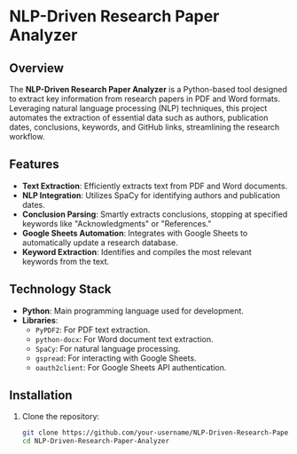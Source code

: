 # NLP-Driven Research Paper Analyzer

## Overview
The **NLP-Driven Research Paper Analyzer** is a Python-based tool designed to extract key information from research papers in PDF and Word formats. Leveraging natural language processing (NLP) techniques, this project automates the extraction of essential data such as authors, publication dates, conclusions, keywords, and GitHub links, streamlining the research workflow.

## Features
- **Text Extraction**: Efficiently extracts text from PDF and Word documents.
- **NLP Integration**: Utilizes SpaCy for identifying authors and publication dates.
- **Conclusion Parsing**: Smartly extracts conclusions, stopping at specified keywords like "Acknowledgments" or "References."
- **Google Sheets Automation**: Integrates with Google Sheets to automatically update a research database.
- **Keyword Extraction**: Identifies and compiles the most relevant keywords from the text.

## Technology Stack
- **Python**: Main programming language used for development.
- **Libraries**:
  - `PyPDF2`: For PDF text extraction.
  - `python-docx`: For Word document text extraction.
  - `SpaCy`: For natural language processing.
  - `gspread`: For interacting with Google Sheets.
  - `oauth2client`: For Google Sheets API authentication.

## Installation
1. Clone the repository:
   ```bash
   git clone https://github.com/your-username/NLP-Driven-Research-Paper-Analyzer.git
   cd NLP-Driven-Research-Paper-Analyzer
